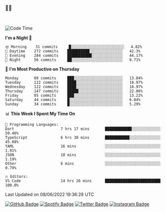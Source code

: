### 🤙🍺

<!-- <a href="https://github-readme-stats.vercel.app/api?username=hzak2xx&count_private=true&show_icons=true&theme=dracula">
  <img align="center" src="https://github-readme-stats.vercel.app/api?username=hzak2xx&count_private=true&show_icons=true&theme=dracula" />
</a>
</br> -->
</br>

<!--START_SECTION:waka-->
![Code Time](http://img.shields.io/badge/Code%20Time-0%20secs-blue)

**I'm a Night 🦉** 

```text
🌞 Morning    31 commits     █░░░░░░░░░░░░░░░░░░░░░░░░   4.82% 
🌆 Daytime    272 commits    ██████████░░░░░░░░░░░░░░░   42.3% 
🌃 Evening    284 commits    ███████████░░░░░░░░░░░░░░   44.17% 
🌙 Night      56 commits     ██░░░░░░░░░░░░░░░░░░░░░░░   8.71%

```
📅 **I'm Most Productive on Thursday** 

```text
Monday       89 commits     ███░░░░░░░░░░░░░░░░░░░░░░   13.84% 
Tuesday      122 commits    ████░░░░░░░░░░░░░░░░░░░░░   18.97% 
Wednesday    122 commits    ████░░░░░░░░░░░░░░░░░░░░░   18.97% 
Thursday     147 commits    █████░░░░░░░░░░░░░░░░░░░░   22.86% 
Friday       85 commits     ███░░░░░░░░░░░░░░░░░░░░░░   13.22% 
Saturday     44 commits     █░░░░░░░░░░░░░░░░░░░░░░░░   6.84% 
Sunday       34 commits     █░░░░░░░░░░░░░░░░░░░░░░░░   5.29%

```


📊 **This Week I Spent My Time On** 

```text
💬 Programming Languages: 
Dart                     7 hrs 17 mins       ████████████░░░░░░░░░░░░░   50.46% 
TypeScript               6 hrs 30 mins       ███████████░░░░░░░░░░░░░░   45.08% 
YAML                     16 mins             ░░░░░░░░░░░░░░░░░░░░░░░░░   1.91% 
JSON                     10 mins             ░░░░░░░░░░░░░░░░░░░░░░░░░   1.19% 
Other                    6 mins              ░░░░░░░░░░░░░░░░░░░░░░░░░   0.79%

🔥 Editors: 
VS Code                  14 hrs 26 mins      █████████████████████████   100.0%

```


 Last Updated on 08/06/2022 19:36:28 UTC
<!--END_SECTION:waka-->

[![GitHub Badge](https://img.shields.io/badge/GitHub-100000?style=for-the-badge&logo=github&logoColor=white)](https://github.com/hzak2xx)
[![Spotify Badge](https://img.shields.io/badge/Spotify-1ED760?&style=for-the-badge&logo=spotify&logoColor=white)](https://open.spotify.com/user/uf90s6sbbh75a1mt44clkhkvf)
[![Twitter Badge](https://img.shields.io/badge/Twitter-1DA1F2?style=for-the-badge&logo=twitter&logoColor=white)](https://twitter.com/hzak2xx)
[![Instagram Badge](https://img.shields.io/badge/Instagram-E4405F?style=for-the-badge&logo=instagram&logoColor=white)](https://www.instagram.com/hzak2xx/)
